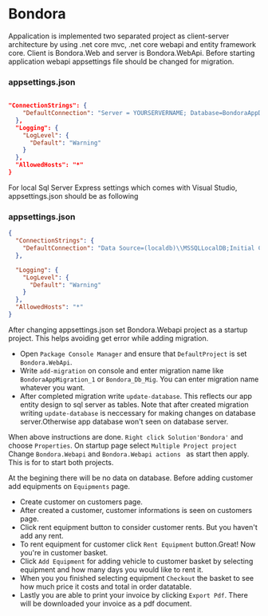 # Bondora

Appalication is implemented two separated project as client-server architecture by using .net core mvc, .net core webapi and entity framework core. 
Client is Bondora.Web and server is Bondora.WebApi.
Before starting application webapi appsettings file should be changed for migration.

### appsettings.json

```json

"ConnectionStrings": {
    "DefaultConnection": "Server = YOURSERVERNAME; Database=BondoraAppDb ;User ID=YOURUSERID; Password=YOURPASSWORD   ;TrustServerCertificate=True;Trusted_Connection=False;Connection Timeout=30;Integrated Security=False;Persist Security Info=False;Encrypt=True;MultipleActiveResultSets=True;"
  },
  "Logging": {
    "LogLevel": {
      "Default": "Warning"
    }
  },
  "AllowedHosts": "*"
}

```

For local Sql Server Express settings which comes with Visual Studio, appsettings.json should be as following 


### appsettings.json

```json
{
  "ConnectionStrings": {
    "DefaultConnection": "Data Source=(localdb)\\MSSQLLocalDB;Initial Catalog=BondoraAppDb;Integrated Security=True;Connect Timeout=30;Encrypt=False;TrustServerCertificate=False;ApplicationIntent=ReadWrite;MultiSubnetFailover=False"
  },

  "Logging": {
    "LogLevel": {
      "Default": "Warning"
    }
  },
  "AllowedHosts": "*"
}

```

After changing appsettings.json set Bondora.Webapi project as a startup project. This helps avoiding get error while adding migration.
 - Open ``` Package Console Manager ``` and ensure that ``` DefaultProject ``` is set ```Bondora.WebApi```.
 - Write ```add-migration``` on console and enter migration name like ``` BondoraAppMigration_1 ``` or ``` Bondora_Db_Mig ```. You can enter migration name whatever you want. 
 - After completed migration write ```update-database```. This reflects our app entity design to sql server as tables. Note that after created migration writing ```update-database``` is neccessary for making changes on database server.Otherwise app database won't seen on database server.
 
 
 When above instructions are done. ``` Right click Solution'Bondora' ``` and choose ```Properties```.
 On startup page select ``` Multiple Project project ``` 
 Change ``` Bondora.Webapi ``` and  ```Bondora.Webapi actions ``` as start then apply. This is for to start both projects.
 
 At the begining there will be no data on database. Before adding customer add equipments on ```Equipments``` page.
 - Create customer on customers page.
 - After created a customer, customer informations is seen on customers page.
 - Click rent equipment button to consider customer rents. But you haven't add any rent.
 - To rent equipment for customer click ```Rent Equipment``` button.Great! Now you're in customer basket. 
 - Click ```Add Equipment``` for adding vehicle to customer basket by selecting equipment and how many days you would like to rent it.
 - When you you finished selecting equipment ```Checkout``` the basket to see how much price it costs and total in order datatable.
 - Lastly you are able to print your invoice by clicking ```Export Pdf```. There will be downloaded your invoice as a pdf document.
